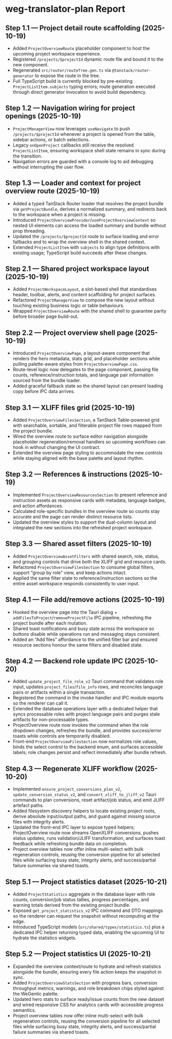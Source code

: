 # weg-translator-plan Report

## Step 1.1 — Project detail route scaffolding (2025-10-19)

- Added `ProjectOverviewRoute` placeholder component to host the upcoming project workspace experience.
- Registered `/projects/$projectId` dynamic route file and bound it to the new component.
- Regenerated `src/router/routeTree.gen.ts` via `@tanstack/router-generator` to expose the route in the tree.
- Full TypeScript build is currently blocked by pre-existing `ProjectListItem.subjects` typing errors; route generation executed through direct generator invocation to avoid build dependency.

## Step 1.2 — Navigation wiring for project openings (2025-10-19)

- `ProjectManagerView` now leverages `useNavigate` to push `/projects/$projectId` whenever a project is opened from the table, sidebar actions, or batch selections.
- Legacy `onOpenProject` callbacks still receive the resolved `ProjectListItem`, ensuring workspace shell state remains in sync during the transition.
- Navigation errors are guarded with a console log to aid debugging without interrupting the user flow.

## Step 1.3 — Loader and context for project overview route (2025-10-19)

- Added a typed TanStack Router loader that resolves the project bundle via `getProjectBundle`, derives a normalized summary, and redirects back to the workspace when a project is missing.
- Introduced `ProjectOverviewProvider`/`useProjectOverviewContext` so nested UI elements can access the loaded summary and bundle without prop threading.
- Updated the `/projects/$projectId` route to surface loading and error fallbacks and to wrap the overview shell in the shared context.
- Extended `ProjectListItem` with `subjects` to align type definitions with existing usage; TypeScript build succeeds after these changes.

## Step 2.1 — Shared project workspace layout (2025-10-19)

- Added `ProjectWorkspaceLayout`, a slot-based shell that standardises header, toolbar, alerts, and content scaffolding for project surfaces.
- Refactored `ProjectManagerView` to compose the new layout without touching existing business logic or table behaviours.
- Wrapped `ProjectOverviewRoute` with the shared shell to guarantee parity before broader page build-out.

## Step 2.2 — Project overview shell page (2025-10-19)

- Introduced `ProjectOverviewPage`, a layout-aware component that renders the hero metadata, stats grid, and placeholder sections while pulling palette-aware styles from `ProjectOverviewPage.css`.
- Route-level logic now delegates to the page component, passing file counts, reference/instruction totals, and language pair information sourced from the bundle loader.
- Added graceful fallback state so the shared layout can present loading copy before IPC data arrives.

## Step 3.1 — XLIFF files grid (2025-10-19)

- Added `ProjectOverviewFilesSection`, a TanStack Table-powered grid with searchable, sortable, and filterable project file rows mapped from the project bundle.
- Wired the overview route to surface editor navigation alongside placeholder regeneration/removal handlers so upcoming workflows can hook in without changing the UI contract.
- Extended the overview page styling to accommodate the new controls while staying aligned with the base palette and layout rhythm.

## Step 3.2 — References & instructions (2025-10-19)

- Implemented `ProjectOverviewResourcesSection` to present reference and instruction assets as responsive cards with metadata, language badges, and action affordances.
- Calculated role-specific bundles in the overview route so counts stay accurate and the page can render distinct resource lists.
- Updated the overview styles to support the dual-column layout and integrated the new sections into the refreshed project workspace.

## Step 3.3 — Shared asset filters (2025-10-19)

- Added `ProjectOverviewAssetFilters` with shared search, role, status, and grouping controls that drive both the XLIFF grid and resource cards.
- Refactored `ProjectOverviewFilesSection` to consume global filters, support “group by role” view, and keep actions intact.
- Applied the same filter state to reference/instruction sections so the entire asset workspace responds consistently to user input.

## Step 4.1 — File add/remove actions (2025-10-19)

- Hooked the overview page into the Tauri dialog + `addFilesToProject`/`removeProjectFile` IPC pipeline, refreshing the project bundle after each mutation.
- Shared toast notifications and busy state across the workspace so buttons disable while operations run and messaging stays consistent.
- Added an “Add files” affordance to the unified filter bar and ensured resource sections honour the same filters and disabled state.

## Step 4.2 — Backend role update IPC (2025-10-20)

- Added `update_project_file_role_v2` Tauri command that validates role input, updates `project_files`/`file_info` rows, and reconciles language pairs or artifacts within a single transaction.
- Registered the command in the invoke handler and IPC module exports so the renderer can call it.
- Extended the database operations layer with a dedicated helper that syncs processable roles with project language pairs and purges stale artifacts for non-processable types.
- ProjectOverview route now invokes the command when the role dropdown changes, refreshes the bundle, and provides success/error toasts while controls are temporarily disabled.
- Front-end `ProjectOverviewFilesSection` now normalizes role values, binds the select control to the backend enum, and surfaces accessible labels; role changes persist and reflect immediately after bundle refresh.

## Step 4.3 — Regenerate XLIFF workflow (2025-10-20)

- Implemented `ensure_project_conversions_plan_v2`, `update_conversion_status_v2`, and `convert_xliff_to_jliff_v2` Tauri commands to plan conversions, reset artifact/job status, and emit JLIFF artefact paths.
- Added filesystem discovery helpers to locate existing project roots, derive absolute input/output paths, and guard against missing source files with integrity alerts.
- Updated the front-end IPC layer to expose typed helpers; ProjectOverview route now streams OpenXLIFF conversions, pushes status updates, runs validation/JLIFF transformation, and surfaces toast feedback while refreshing bundle data on completion.
- Project overview tables now offer inline multi-select with bulk regeneration controls, reusing the conversion pipeline for all selected files while surfacing busy state, integrity alerts, and success/partial failure summaries via shared toasts.

## Step 5.1 — Project statistics dataset (2025-10-21)

- Added `ProjectStatistics` aggregate in the database layer with role counts, conversion/job status tallies, progress percentages, and warning totals derived from the existing project bundle.
- Exposed `get_project_statistics_v2` IPC command and DTO mappings so the renderer can request the snapshot without recomputing at the edge.
- Introduced TypeScript models (`src/shared/types/statistics.ts`) plus a dedicated IPC helper returning typed data, enabling the upcoming UI to hydrate the statistics widgets.

## Step 5.2 — Project statistics UI (2025-10-21)

- Expanded the overview context/route to hydrate and refresh statistics alongside the bundle, ensuring every file action keeps the snapshot in sync.
- Added `ProjectOverviewStatsSection` with progress bars, conversion throughput metrics, warnings, and role breakdown chips styled against the WeGentic palette.
- Updated hero stats to surface ready/issue counts from the new dataset and wired responsive CSS for analytics cards with accessible progress semantics.
- Project overview tables now offer inline multi-select with bulk regeneration controls, reusing the conversion pipeline for all selected files while surfacing busy state, integrity alerts, and success/partial failure summaries via shared toasts.
